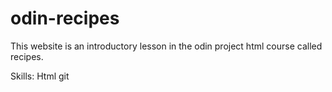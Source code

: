 # odin-recipes

This website is an introductory lesson in the odin project html course called recipes.

Skills:
Html
git
